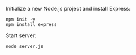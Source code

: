 Initialize a new Node.js project and install Express:
```
npm init -y
npm install express
```

Start server:
```
node server.js
```